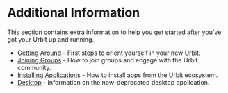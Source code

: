 # Additional Information

This section contains extra information to help you get started after you've got your Urbit up and running.

- [Getting Around](getting-around.md) - First steps to orient yourself in your new Urbit.
- [Joining Groups](joining-groups.md) - How to join groups and engage with the Urbit community.
- [Installing Applications](installing-applications.md) - How to install apps from the Urbit ecosystem.
- [Desktop](desktop.md) - Information on the now-deprecated desktop application.
